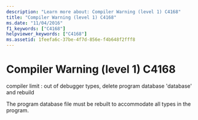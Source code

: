```yaml
---
description: "Learn more about: Compiler Warning (level 1) C4168"
title: "Compiler Warning (level 1) C4168"
ms.date: "11/04/2016"
f1_keywords: ["C4168"]
helpviewer_keywords: ["C4168"]
ms.assetid: 1feefa6c-37be-4f7d-856e-f4b648f2fff8
---
```

# Compiler Warning (level 1) C4168

compiler limit : out of debugger types, delete program database 'database' and rebuild

The program database file must be rebuilt to accommodate all types in the program.
